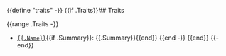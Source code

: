 {{define "traits" -}}
{{if .Traits}}## Traits

{{range .Traits -}}
 - [`{{.Name}}`]({{.GetFileName}}.md){{if .Summary}}: {{.Summary}}{{end}}
{{end -}}
{{end}}
{{- end}}